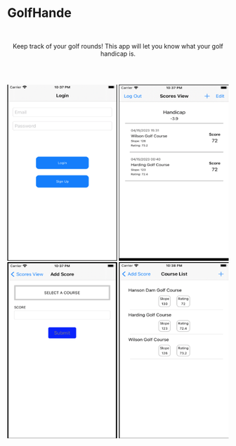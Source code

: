# GolfHande
<br />
<p align="center">
    Keep track of your golf rounds! This app will let you know what your golf handicap is.
</p>
<br />
<br />
<p align="row">
<img src="./Images/log_in.png" width="250" height="400"/>
<img src="./Images/scores_view.png" width="250" height="400"/>
<img src="./Images/add_score.png" width="250" height="400"/>
<img src="./Images/course_list.png" width="250" height="400"/>
</p>

